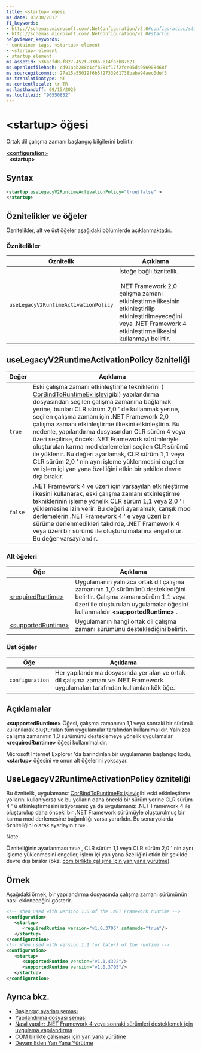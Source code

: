 ```yaml
---
title: <startup> öğesi
ms.date: 03/30/2017
f1_keywords:
- http://schemas.microsoft.com/.NetConfiguration/v2.0#configuration/startup
- http://schemas.microsoft.com/.NetConfiguration/v2.0#startup
helpviewer_keywords:
- container tags, <startup> element
- <startup> element
- startup element
ms.assetid: 536acfd8-f827-452f-838a-e14fa3b87621
ms.openlocfilehash: cd91abb288c1cfb281f17f2fce95d4956908468f
ms.sourcegitcommit: 27a15a55019f6b5f2733961738babe94aec0def3
ms.translationtype: MT
ms.contentlocale: tr-TR
ms.lasthandoff: 09/15/2020
ms.locfileid: "90550852"
---
```

# <a name="startup-element"></a>\<startup> öğesi

Ortak dil çalışma zamanı başlangıç bilgilerini belirtir.

[**\<configuration>**](../configuration-element.md)  
&nbsp;&nbsp;**\<startup>**  

## <a name="syntax"></a>Syntax

```xml
<startup useLegacyV2RuntimeActivationPolicy="true|false" >
</startup>
```

## <a name="attributes-and-elements"></a>Öznitelikler ve öğeler

 Öznitelikler, alt ve üst öğeler aşağıdaki bölümlerde açıklanmaktadır.

### <a name="attributes"></a>Öznitelikler

|Öznitelik|Açıklama|
|---------------|-----------------|
|`useLegacyV2RuntimeActivationPolicy`|İsteğe bağlı öznitelik.<br /><br /> .NET Framework 2,0 çalışma zamanı etkinleştirme ilkesinin etkinleştirilip etkinleştirilmeyeceğini veya .NET Framework 4 etkinleştirme ilkesini kullanmayı belirtir.|

## <a name="uselegacyv2runtimeactivationpolicy-attribute"></a>useLegacyV2RuntimeActivationPolicy özniteliği

|Değer|Açıklama|
|-----------|-----------------|
|`true`|Eski çalışma zamanı etkinleştirme tekniklerini ( [CorBindToRuntimeEx işlevi](../../../unmanaged-api/hosting/corbindtoruntimeex-function.md)gibi) yapılandırma dosyasından seçilen çalışma zamanına bağlamak yerine, bunları CLR sürüm 2,0 ' de kullanmak yerine, seçilen çalışma zamanı için .NET Framework 2,0 çalışma zamanı etkinleştirme ilkesini etkinleştirin. Bu nedenle, yapılandırma dosyasından CLR sürüm 4 veya üzeri seçilirse, önceki .NET Framework sürümleriyle oluşturulan karma mod derlemeleri seçilen CLR sürümü ile yüklenir. Bu değeri ayarlamak, CLR sürüm 1,1 veya CLR sürüm 2,0 ' nin aynı işleme yüklenmesini engeller ve işlem içi yan yana özelliğini etkin bir şekilde devre dışı bırakır.|
|`false`|.NET Framework 4 ve üzeri için varsayılan etkinleştirme ilkesini kullanarak, eski çalışma zamanı etkinleştirme tekniklerinin işleme yönelik CLR sürüm 1,1 veya 2,0 ' i yüklemesine izin verir. Bu değeri ayarlamak, karışık mod derlemelerin .NET Framework 4 ' e veya üzeri bir sürüme derlenmedikleri takdirde, .NET Framework 4 veya üzeri bir sürümü ile oluşturulmalarına engel olur. Bu değer varsayılandır.|

### <a name="child-elements"></a>Alt öğeleri

|Öğe|Açıklama|
|-------------|-----------------|
|[\<requiredRuntime>](requiredruntime-element.md)|Uygulamanın yalnızca ortak dil çalışma zamanının 1,0 sürümünü desteklediğini belirtir. Çalışma zamanı sürüm 1,1 veya üzeri ile oluşturulan uygulamalar öğesini kullanmalıdır **\<supportedRuntime>** .|
|[\<supportedRuntime>](supportedruntime-element.md)|Uygulamanın hangi ortak dil çalışma zamanı sürümünü desteklediğini belirtir.|

### <a name="parent-elements"></a>Üst öğeler

|Öğe|Açıklama|
|-------------|-----------------|
|`configuration`|Her yapılandırma dosyasında yer alan ve ortak dil çalışma zamanı ve .NET Framework uygulamaları tarafından kullanılan kök öğe.|

## <a name="remarks"></a>Açıklamalar

 **\<supportedRuntime>** Öğesi, çalışma zamanının 1,1 veya sonraki bir sürümü kullanılarak oluşturulan tüm uygulamalar tarafından kullanılmalıdır. Yalnızca çalışma zamanının 1,0 sürümünü desteklemeye yönelik uygulamalar **\<requiredRuntime>** öğesi kullanılmalıdır.

 Microsoft Internet Explorer 'da barındırılan bir uygulamanın başlangıç kodu, **\<startup>** öğesini ve onun alt öğelerini yoksayar.

## <a name="the-uselegacyv2runtimeactivationpolicy-attribute"></a>UseLegacyV2RuntimeActivationPolicy özniteliği

 Bu öznitelik, uygulamanız [CorBindToRuntimeEx işlevi](../../../unmanaged-api/hosting/corbindtoruntimeex-function.md)gibi eski etkinleştirme yollarını kullanıyorsa ve bu yolların daha önceki bir sürüm yerine CLR sürüm 4 ' ü etkinleştirmesini istiyorsanız ya da uygulamanız .NET Framework 4 ile oluşturulup daha önceki bir .NET Framework sürümüyle oluşturulmuş bir karma mod derlemesine bağımlılığı varsa yararlıdır. Bu senaryolarda özniteliğini olarak ayarlayın `true` .

> [!NOTE]
> Özniteliğinin ayarlanması `true` , CLR sürüm 1,1 veya CLR sürüm 2,0 ' nin aynı işleme yüklenmesini engeller, işlem içi yan yana özelliğini etkin bir şekilde devre dışı bırakır (bkz. [com birlikte çalışma Için yan yana yürütme](/previous-versions/dotnet/netframework-4.0/8t8td04t(v=vs.100))).

## <a name="example"></a>Örnek

 Aşağıdaki örnek, bir yapılandırma dosyasında çalışma zamanı sürümünün nasıl ekleneceğini gösterir.

```xml
<!-- When used with version 1.0 of the .NET Framework runtime -->
<configuration>
   <startup>
      <requiredRuntime version="v1.0.3705" safemode="true"/>
   </startup>
</configuration>
<!-- When used with version 1.1 (or later) of the runtime -->
<configuration>
   <startup>
      <supportedRuntime version="v1.1.4322"/>
      <supportedRuntime version="v1.0.3705"/>
   </startup>
</configuration>
```

## <a name="see-also"></a>Ayrıca bkz.

- [Başlangıç ayarları şeması](index.md)
- [Yapılandırma dosyası şeması](../index.md)
- [Nasıl yapılır: .NET Framework 4 veya sonraki sürümleri desteklemek için uygulama yapılandırma](../../../migration-guide/how-to-configure-an-app-to-support-net-framework-4-or-4-5.md)
- [COM birlikte çalışması için yan yana yürütme](/previous-versions/dotnet/netframework-4.0/8t8td04t(v=vs.100))
- [Devam Eden Yan Yana Yürütme](../../../deployment/in-process-side-by-side-execution.md)
